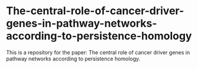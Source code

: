 # The-central-role-of-cancer-driver-genes-in-pathway-networks-according-to-persistence-homology
This is a repository for the paper: The central role of cancer driver genes in pathway networks according to persistence homology.
